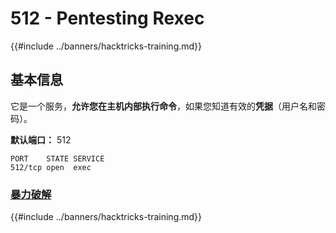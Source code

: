 # 512 - Pentesting Rexec

{{#include ../banners/hacktricks-training.md}}


## 基本信息

它是一个服务，**允许您在主机内部执行命令**，如果您知道有效的**凭据**（用户名和密码）。

**默认端口：** 512
```
PORT    STATE SERVICE
512/tcp open  exec
```
### [**暴力破解**](../generic-hacking/brute-force.md#rexec)


{{#include ../banners/hacktricks-training.md}}
